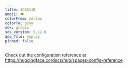 ```yaml
---
title: ICS5110
emoji: 👁
colorFrom: yellow
colorTo: gray
sdk: gradio
sdk_version: 5.12.0
app_file: app.py
pinned: false
---
```


Check out the configuration reference at https://huggingface.co/docs/hub/spaces-config-reference
